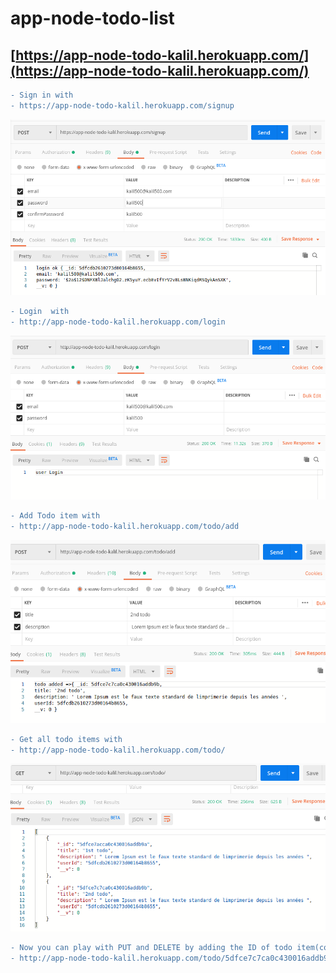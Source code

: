 # app-node-todo-list

## [https://app-node-todo-kalil.herokuapp.com/](https://app-node-todo-kalil.herokuapp.com/)
```diff
- Sign in with
- https://app-node-todo-kalil.herokuapp.com/signup
```

![alt text](https://github.com/kadrawi-kalil/app-node-todo-list/blob/master/images/singin.png)

```diff
- Login  with
- http://app-node-todo-kalil.herokuapp.com/login
```


![alt text](https://github.com/kadrawi-kalil/app-node-todo-list/blob/master/images/login.png)

```diff
- Add Todo item with
- http://app-node-todo-kalil.herokuapp.com/todo/add
```


![alt text](https://github.com/kadrawi-kalil/app-node-todo-list/blob/master/images/addTodo.png)

```diff
- Get all todo items with 
- http://app-node-todo-kalil.herokuapp.com/todo/
```


![alt text](https://github.com/kadrawi-kalil/app-node-todo-list/blob/master/images/get%20all%20todo%20list.png)

```diff
- Now you can play with PUT and DELETE by adding the ID of todo item(copy one ID from Get all todo)
- http://app-node-todo-kalil.herokuapp.com/todo/5dfce7c7ca0c430016addb9b
```
